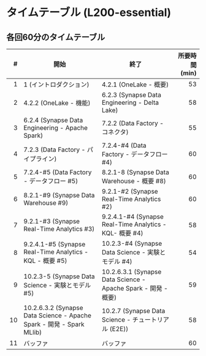 # タイムテーブル (L200-essential)

## 各回60分のタイムテーブル

| # | 開始 | 終了 | 所要時間(min) |
| ---:| --- | --- | ---:|
| 1 | 1 (イントロダクション) | 4.2.1 (OneLake - 概要) | 53 |
| 2 | 4.2.2 (OneLake - 機能) | 6.2.3 (Synapse Data Engineering - Delta Lake) | 58 |
| 3 | 6.2.4 (Synapse Data Engineering - Apache Spark) | 7.2.2 (Data Factory - コネクタ) | 55 |
| 4 | 7.2.3 (Data Factory - パイプライン) | 7.2.4-#4 (Data Factory - データフロー #4) | 60 |
| 5 | 7.2.4-#5 (Data Factory - データフロー #5) | 8.2.1-8 (Synapse Data Warehouse - 概要 #8) | 60 |
| 6 | 8.2.1-#9 (Synapse Data Warehouse #9) | 9.2.1-#2 (Synapse Real-Time Analytics #2) | 60 |
| 7 | 9.2.1-#3 (Synapse Real-Time Analytics #3) | 9.2.4.1-#4 (Synapse Real-Time Analytics - KQL- 概要 #4) | 58 |
| 8 | 9.2.4.1-#5 (Synapse Real-Time Analytics - KQL - 概要 #5) | 10.2.3-#4 (Synapse Data Science - 実験とモデル #4) | 54 |
| 9 | 10.2.3-5 (Synapse Data Science - 実験とモデル #5) | 10.2.6.3.1 (Synapse Data Science - Apache Spark - 開発 - 概要) | 59 |
| 10 | 10.2.6.3.2 (Synapse Data Science - Apache Spark - 開発 - Spark MLlib) | 10.2.7 (Synapse Data Science - チュートリアル (E2E)) | 58 |
| 11 | バッファ | バッファ | 60 |
